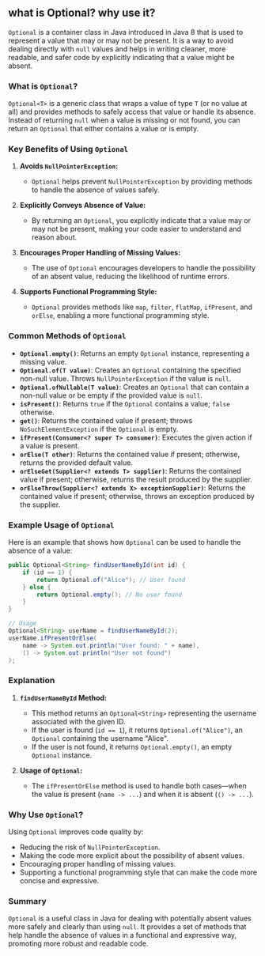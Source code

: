 ## what is Optional? why use it?
`Optional` is a container class in Java introduced in Java 8 that is used to represent a value that may or may not be present. It is a way to avoid dealing directly with `null` values and helps in writing cleaner, more readable, and safer code by explicitly indicating that a value might be absent.

### What is `Optional`?

`Optional<T>` is a generic class that wraps a value of type `T` (or no value at all) and provides methods to safely access that value or handle its absence. Instead of returning `null` when a value is missing or not found, you can return an `Optional` that either contains a value or is empty. 

### Key Benefits of Using `Optional`

1. **Avoids `NullPointerException`:**
   - `Optional` helps prevent `NullPointerException` by providing methods to handle the absence of values safely.
   
2. **Explicitly Conveys Absence of Value:**
   - By returning an `Optional`, you explicitly indicate that a value may or may not be present, making your code easier to understand and reason about.

3. **Encourages Proper Handling of Missing Values:**
   - The use of `Optional` encourages developers to handle the possibility of an absent value, reducing the likelihood of runtime errors.

4. **Supports Functional Programming Style:**
   - `Optional` provides methods like `map`, `filter`, `flatMap`, `ifPresent`, and `orElse`, enabling a more functional programming style.

### Common Methods of `Optional`

- **`Optional.empty()`**: Returns an empty `Optional` instance, representing a missing value.
- **`Optional.of(T value)`**: Creates an `Optional` containing the specified non-null value. Throws `NullPointerException` if the value is `null`.
- **`Optional.ofNullable(T value)`**: Creates an `Optional` that can contain a non-null value or be empty if the provided value is `null`.
- **`isPresent()`**: Returns `true` if the `Optional` contains a value; `false` otherwise.
- **`get()`**: Returns the contained value if present; throws `NoSuchElementException` if the `Optional` is empty.
- **`ifPresent(Consumer<? super T> consumer)`**: Executes the given action if a value is present.
- **`orElse(T other)`**: Returns the contained value if present; otherwise, returns the provided default value.
- **`orElseGet(Supplier<? extends T> supplier)`**: Returns the contained value if present; otherwise, returns the result produced by the supplier.
- **`orElseThrow(Supplier<? extends X> exceptionSupplier)`**: Returns the contained value if present; otherwise, throws an exception produced by the supplier.

### Example Usage of `Optional`

Here is an example that shows how `Optional` can be used to handle the absence of a value:

```java
public Optional<String> findUserNameById(int id) {
    if (id == 1) {
        return Optional.of("Alice"); // User found
    } else {
        return Optional.empty(); // No user found
    }
}

// Usage
Optional<String> userName = findUserNameById(2);
userName.ifPresentOrElse(
    name -> System.out.println("User found: " + name),
    () -> System.out.println("User not found")
);
```

### Explanation

1. **`findUserNameById` Method:**
   - This method returns an `Optional<String>` representing the username associated with the given ID.
   - If the user is found (`id == 1`), it returns `Optional.of("Alice")`, an `Optional` containing the username "Alice".
   - If the user is not found, it returns `Optional.empty()`, an empty `Optional` instance.

2. **Usage of `Optional`:**
   - The `ifPresentOrElse` method is used to handle both cases—when the value is present (`name -> ...`) and when it is absent (`() -> ...`).

### Why Use `Optional`?

Using `Optional` improves code quality by:

- Reducing the risk of `NullPointerException`.
- Making the code more explicit about the possibility of absent values.
- Encouraging proper handling of missing values.
- Supporting a functional programming style that can make the code more concise and expressive.

### Summary

`Optional` is a useful class in Java for dealing with potentially absent values more safely and clearly than using `null`. It provides a set of methods that help handle the absence of values in a functional and expressive way, promoting more robust and readable code.